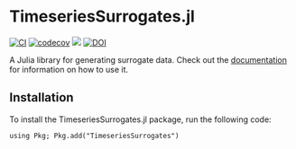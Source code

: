 # TimeseriesSurrogates.jl

[![CI](https://github.com/juliadynamics/TimeseriesSurrogates.jl/workflows/CI/badge.svg)](https://github.com/JuliaDynamics/TimeseriesSurrogates.jl/actions)
[![codecov](https://codecov.io/gh/JuliaDynamics/TimeseriesSurrogates.jl/branch/master/graph/badge.svg)](https://codecov.io/gh/JuliaDynamics/TimeseriesSurrogates.jl)
[![](https://img.shields.io/badge/docs-online-blue.svg)](https://JuliaDynamics.github.io/TimeseriesSurrogates.jl/dev)
[![DOI](https://joss.theoj.org/papers/10.21105/joss.04414/status.svg)](https://doi.org/10.21105/joss.04414)

A Julia library for generating surrogate data. Check out the
[documentation](https://JuliaDynamics.github.io/TimeseriesSurrogates.jl/dev) for information
on how to use it.

## Installation

To install the TimeseriesSurrogates.jl package, run the following code:
```
using Pkg; Pkg.add("TimeseriesSurrogates")
```
